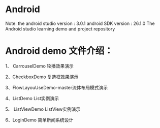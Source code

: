# Android
Note: the android studio version : 3.0.1
      android SDK version : 26.1.0
The Android studio learning demo and project repository

# Android demo 文件介绍：

 1、 CarrouselDemo 轮播效果演示

 2、CheckboxDemo 复选框效果演示

 3、FlowLayouUseDemo-master流体布局模式演示

 4、ListDemo List实例演示

 5、 ListViewDemo ListView实例演示

 6、LoginDemo 简单新闻系统设计

